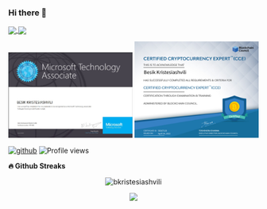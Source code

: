 ### Hi there 👋

<!--
**bkristesiashvili/bkristesiashvili** is a ✨ _special_ ✨ repository because its `README.md` (this file) appears on your GitHub profile.

Here are some ideas to get you started:

- 🔭 I’m currently working on ...
- 🌱 I’m currently learning ...
- 👯 I’m looking to collaborate on ...
- 🤔 I’m looking for help with ...
- 💬 Ask me about ...
- 📫 How to reach me: ...
- 😄 Pronouns: ...
- ⚡ Fun fact: ...
-->
<a href="https://github-readme-stats.vercel.app/api?username=m0rp43us&count_private=true&show_icons=true&theme=chartreuse-dark">
  <img align="center" src="https://github-readme-stats.vercel.app/api?username=bkristesiashvili&bg_color=30,004e95,004e95&title_color=fff&text_color=fff" />
</a>
<a href="https://github.com/bkristesiashvili">
  <img height=198 align="center" src="https://github-readme-stats.vercel.app/api/top-langs/?username=bkristesiashvili&bg_color=0,004e95,004e95&title_color=fff&text_color=fff" />
</a><br/>

[<img src="https://github.com/bkristesiashvili/bkristesiashvili/blob/main/163324302_2595826237376576_4554714125109321727_n.jpg" width=250 />][1]
[<img src="https://github.com/bkristesiashvili/bkristesiashvili/blob/main/166365752849.png" width=250 />][2]

[<img src='https://cdn-icons-png.flaticon.com/512/733/733553.png' alt='github' height='18'>](https://github.com/bkristesiashvili)
![Profile views](https://gpvc.arturio.dev/bkristesiashvili)

[1]: https://www.credly.com/badges/3aeaea44-9410-40cf-add6-8b7917da88b0
[2]: https://www.credential.net/3f693fea-3de0-4edc-be32-7556c60b5cc3

<b>🔥 Github Streaks</b>
<p align="center"><img src="https://github-readme-streak-stats.herokuapp.com/?user=bkristesiashvili&theme=black-ice&hide_border=true&stroke=0000&background=0D1117&ring=e05397&fire=e05397&currStreakLabel=e05397&bg_color=30,e96443,904e95&title_color=fff&text_color=fff" alt="bkristesiashvili" /></p>
<div>
  <p align="center">
    <a href="https://www.linkedin.com/in/besik-kristesiashvili/" target="_blank"><img src="https://img.shields.io/badge/-LinkedIn-%230077B5?style=for-the-badge&logo=linkedin&logoColor=white" target="_blank"></a>
  </p>
</div>

